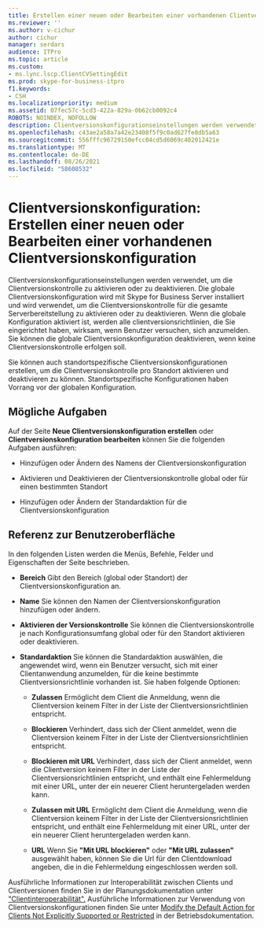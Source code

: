```yaml
---
title: Erstellen einer neuen oder Bearbeiten einer vorhandenen Clientversionskonfiguration
ms.reviewer: ''
ms.author: v-cichur
author: cichur
manager: serdars
audience: ITPro
ms.topic: article
ms.custom:
- ms.lync.lscp.ClientCVSettingEdit
ms.prod: skype-for-business-itpro
f1.keywords:
- CSH
ms.localizationpriority: medium
ms.assetid: 07fec57c-5cd3-422a-829a-0b62cb0092c4
ROBOTS: NOINDEX, NOFOLLOW
description: Clientversionskonfigurationseinstellungen werden verwendet, um die Clientversionskontrolle zu aktivieren oder zu deaktivieren. Die globale Clientversionskonfiguration wird mit Skype for Business Server installiert und wird verwendet, um die Clientversionskontrolle für die gesamte Serverbereitstellung zu aktivieren oder zu deaktivieren. Wenn die globale Konfiguration aktiviert ist, werden alle clientversionsrichtlinien, die Sie eingerichtet haben, wirksam, wenn Benutzer versuchen, sich anzumelden. Sie können die globale Clientversionskonfiguration deaktivieren, wenn keine Clientversionskontrolle erfolgen soll.
ms.openlocfilehash: c43ae2a58a7a42e23408f5f9c0ad627fe8db5a63
ms.sourcegitcommit: 556fffc96729150efcc04cd5d6069c402012421e
ms.translationtype: MT
ms.contentlocale: de-DE
ms.lasthandoff: 08/26/2021
ms.locfileid: "58608532"
---
```

# <a name="client-version-configuration-create-new-or-edit-existing"></a>Clientversionskonfiguration: Erstellen einer neuen oder Bearbeiten einer vorhandenen Clientversionskonfiguration

Clientversionskonfigurationseinstellungen werden verwendet, um die Clientversionskontrolle zu aktivieren oder zu deaktivieren. Die globale Clientversionskonfiguration wird mit Skype for Business Server installiert und wird verwendet, um die Clientversionskontrolle für die gesamte Serverbereitstellung zu aktivieren oder zu deaktivieren. Wenn die globale Konfiguration aktiviert ist, werden alle clientversionsrichtlinien, die Sie eingerichtet haben, wirksam, wenn Benutzer versuchen, sich anzumelden. Sie können die globale Clientversionskonfiguration deaktivieren, wenn keine Clientversionskontrolle erfolgen soll.

Sie können auch standortspezifische Clientversionskonfigurationen erstellen, um die Clientversionskontrolle pro Standort aktivieren und deaktivieren zu können. Standortspezifische Konfigurationen haben Vorrang vor der globalen Konfiguration.

## <a name="tasks-you-can-perform"></a>Mögliche Aufgaben

Auf der Seite **Neue Clientversionskonfiguration erstellen** oder **Clientversionskonfiguration bearbeiten** können Sie die folgenden Aufgaben ausführen:

- Hinzufügen oder Ändern des Namens der Clientversionskonfiguration

- Aktivieren und Deaktivieren der Clientversionskontrolle global oder für einen bestimmten Standort

- Hinzufügen oder Ändern der Standardaktion für die Clientversionskonfiguration

## <a name="ui-reference"></a>Referenz zur Benutzeroberfläche

In den folgenden Listen werden die Menüs, Befehle, Felder und Eigenschaften der Seite beschrieben.

- **Bereich** Gibt den Bereich (global oder Standort) der Clientversionskonfiguration an.

- **Name** Sie können den Namen der Clientversionskonfiguration hinzufügen oder ändern.

- **Aktivieren der Versionskontrolle** Sie können die Clientversionskontrolle je nach Konfigurationsumfang global oder für den Standort aktivieren oder deaktivieren.

- **Standardaktion** Sie können die Standardaktion auswählen, die angewendet wird, wenn ein Benutzer versucht, sich mit einer Clientanwendung anzumelden, für die keine bestimmte Clientversionsrichtlinie vorhanden ist. Sie haben folgende Optionen:

  - **Zulassen** Ermöglicht dem Client die Anmeldung, wenn die Clientversion keinem Filter in der Liste der Clientversionsrichtlinien entspricht.

  - **Blockieren** Verhindert, dass sich der Client anmeldet, wenn die Clientversion keinem Filter in der Liste der Clientversionsrichtlinien entspricht.

  - **Blockieren mit URL** Verhindert, dass sich der Client anmeldet, wenn die Clientversion keinem Filter in der Liste der Clientversionsrichtlinien entspricht, und enthält eine Fehlermeldung mit einer URL, unter der ein neuerer Client heruntergeladen werden kann.

  - **Zulassen mit URL** Ermöglicht dem Client die Anmeldung, wenn die Clientversion keinem Filter in der Liste der Clientversionsrichtlinien entspricht, und enthält eine Fehlermeldung mit einer URL, unter der ein neuerer Client heruntergeladen werden kann.

  - **URL** Wenn Sie **"Mit URL blockieren"** oder **"Mit URL zulassen"** ausgewählt haben, können Sie die Url für den Clientdownload angeben, die in die Fehlermeldung eingeschlossen werden soll.

Ausführliche Informationen zur Interoperabilität zwischen Clients und Clientversionen finden Sie in der Planungsdokumentation unter ["Clientinteroperabilität".](/previous-versions/office/lync-server-2013/lync-server-2013-client-interoperability-in-lync-2013) Ausführliche Informationen zur Verwendung von Clientversionskonfigurationen finden Sie unter [Modify the Default Action for Clients Not Explicitly Supported or Restricted](/previous-versions/office/lync-server-2013/lync-server-2013-modify-the-default-action-for-clients-not-explicitly-supported-or-restricted) in der Betriebsdokumentation.